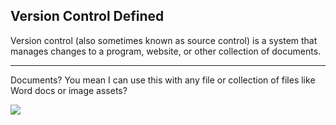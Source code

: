 ##  Version Control Defined

Version control (also sometimes known as source control) is a system that manages changes to a program, website, or other collection of documents.

----

Documents? You mean I can use this with any file or collection of files like Word docs or image assets? <!-- .element: class="fragment" data-fragment-index="1" -->

![](images/totes-mcgotes.gif) <!-- .element: class="fragment" data-fragment-index="2" -->
